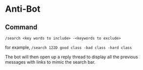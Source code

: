 # Anti-Bot
## Command
`/search <key words to include> -<keywords to exclude>`

for example, `/search 122D good class -bad class -hard class`

The bot will then open up a reply thread to display all the previous messages with links to mimic the search bar. 
